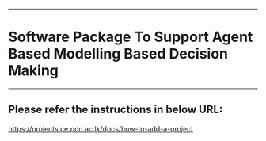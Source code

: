 ___
# Software Package To Support Agent Based Modelling Based Decision Making
___

## Please refer the instructions in below URL:

https://projects.ce.pdn.ac.lk/docs/how-to-add-a-project
